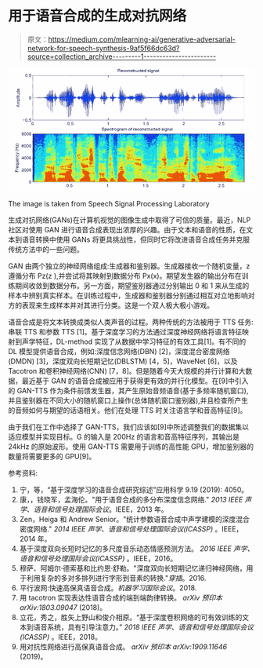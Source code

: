 # 用于语音合成的生成对抗网络

> 原文：<https://medium.com/mlearning-ai/generative-adversarial-network-for-speech-synthesis-9af5f66dc63d?source=collection_archive---------1----------------------->

![](img/44065888080b50347cbeab02ba4ad637.png)

The image is taken from Speech Signal Processing Laboratory

生成对抗网络(GANs)在计算机视觉的图像生成中取得了可信的质量。最近，NLP 社区对使用 GAN 进行语音合成表现出浓厚的兴趣。由于文本和语音的性质，在文本到语音转换中使用 GANs 将更具挑战性，但同时它将改进语音合成任务并克服传统方法中的一些问题。

GAN 由两个独立的神经网络组成:生成器和鉴别器。生成器接收一个随机变量，z 遵循分布 Pz(z ),并尝试将其映射到数据分布 Px(x)。期望发生器的输出分布在训练期间收敛到数据分布。另一方面，期望鉴别器通过分别输出 0 和 1 来从生成的样本中辨别真实样本。在训练过程中，生成器和鉴别器分别通过相互对立地影响对方的表现来生成样本并对其进行分类。这是一个双人极大极小游戏。

语音合成是将文本转换成类似人类声音的过程。两种传统的方法被用于 TTS 任务:串联 TTS 和参数 TTS [1]。基于深度学习的方法通过深度神经网络将语言特征映射到声学特征，DL-method 实现了从数据中学习特征的有效工具[1]。有不同的 DL 模型提供语音合成，例如:深度信念网络(DBN) [2]，深度混合密度网络(DMDN) [3]，深度双向长短期记忆(DBLSTM) [4，5]，WaveNet [6]，以及 Tacotron 和卷积神经网络(CNN) [7，8]。但是随着今天大规模的并行计算和大数据，最近基于 GAN 的语音合成被应用于获得更有效的并行化模型。在[9]中引入的 GAN-TTS 作为条件前馈发生器，其产生原始音频语音(基于多频率随机窗口),并且鉴别器在不同大小的随机窗口上操作(总体随机窗口鉴别器),并且检查所产生的音频如何与期望的话语相关。他们在处理 TTS 时关注语言学和音高特征[9]。

由于我们在工作中选择了 GAN-TTS，我们应该如[9]中所述调整我们的数据集以适应模型并实现目标。G 的输入是 200Hz 的语言和音高特征序列，其输出是 24kHz 的原始波形。使用 GAN-TTS 需要用于训练的高性能 GPU，增加鉴别器的数量将需要更多的 GPU[9]。

参考资料:

1.  宁，等，“基于深度学习的语音合成研究综述”应用科学 9.19 (2019): 4050。
2.  康，，钱晓军，孟海伦。"用于语音合成的多分布深度信念网络." *2013 IEEE 声学、语音和信号处理国际会议*。IEEE，2013 年。‏
3.  Zen，Heiga 和 Andrew Senior。"统计参数语音合成中声学建模的深度混合密度网络." *2014 IEEE 声学、语音和信号处理国际会议(ICASSP)* 。IEEE，2014 年。‏
4.  基于深度双向长短时记忆的多尺度音乐动态情感预测方法。 *2016 IEEE 声学、语音和信号处理国际会议(ICASSP)* 。IEEE，2016。
5.  穆萨、阿姆尔·德索基和比约恩·舒勒。"深度双向长短期记忆递归神经网络，用于利用复杂的多对多排列进行字形到音素的转换."*穿插*。2016.
6.  平行波网:快速高保真语音合成。*机器学习国际会议*。2018.
7.  用 tacotron 实现表达性语音合成的端到端韵律转换。 *arXiv 预印本 arXiv:1803.09047* (2018)。‏
8.  立花，秀之，胜矢上野山和俊介相原。“基于深度卷积网络的可有效训练的文本到语音系统，具有引导注意力。” *2018 IEEE 声学、语音和信号处理国际会议(ICASSP)* 。IEEE，2018。
9.  用对抗性网络进行高保真语音合成。 *arXiv 预印本 arXiv:1909.11646* (2019)。